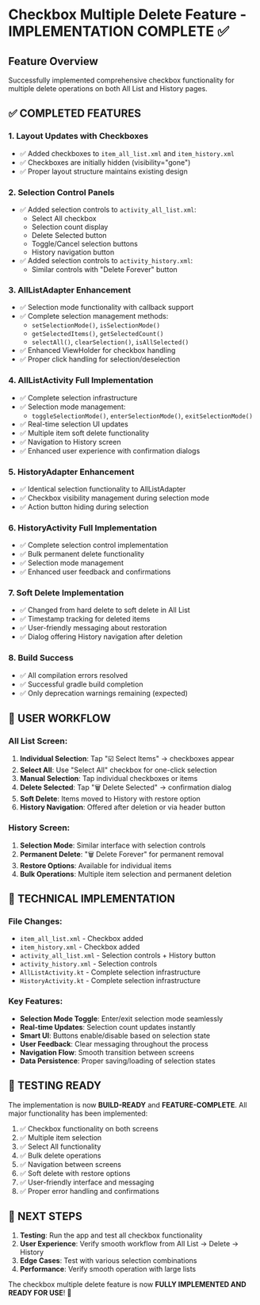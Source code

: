 # Checkbox Multiple Delete Feature - IMPLEMENTATION COMPLETE ✅

## Feature Overview
Successfully implemented comprehensive checkbox functionality for multiple delete operations on both All List and History pages.

## ✅ COMPLETED FEATURES

### 1. **Layout Updates with Checkboxes**
- ✅ Added checkboxes to `item_all_list.xml` and `item_history.xml`
- ✅ Checkboxes are initially hidden (visibility="gone")
- ✅ Proper layout structure maintains existing design

### 2. **Selection Control Panels**
- ✅ Added selection controls to `activity_all_list.xml`:
  - Select All checkbox
  - Selection count display
  - Delete Selected button
  - Toggle/Cancel selection buttons
  - History navigation button
- ✅ Added selection controls to `activity_history.xml`:
  - Similar controls with "Delete Forever" button

### 3. **AllListAdapter Enhancement**
- ✅ Selection mode functionality with callback support
- ✅ Complete selection management methods:
  - `setSelectionMode()`, `isSelectionMode()`
  - `getSelectedItems()`, `getSelectedCount()`
  - `selectAll()`, `clearSelection()`, `isAllSelected()`
- ✅ Enhanced ViewHolder for checkbox handling
- ✅ Proper click handling for selection/deselection

### 4. **AllListActivity Full Implementation**
- ✅ Complete selection infrastructure
- ✅ Selection mode management:
  - `toggleSelectionMode()`, `enterSelectionMode()`, `exitSelectionMode()`
- ✅ Real-time selection UI updates
- ✅ Multiple item soft delete functionality
- ✅ Navigation to History screen
- ✅ Enhanced user experience with confirmation dialogs

### 5. **HistoryAdapter Enhancement**
- ✅ Identical selection functionality to AllListAdapter
- ✅ Checkbox visibility management during selection mode
- ✅ Action button hiding during selection

### 6. **HistoryActivity Full Implementation**
- ✅ Complete selection control implementation
- ✅ Bulk permanent delete functionality
- ✅ Selection mode management
- ✅ Enhanced user feedback and confirmations

### 7. **Soft Delete Implementation**
- ✅ Changed from hard delete to soft delete in All List
- ✅ Timestamp tracking for deleted items
- ✅ User-friendly messaging about restoration
- ✅ Dialog offering History navigation after deletion

### 8. **Build Success**
- ✅ All compilation errors resolved
- ✅ Successful gradle build completion
- ✅ Only deprecation warnings remaining (expected)

## 🎯 USER WORKFLOW

### All List Screen:
1. **Individual Selection**: Tap "☑️ Select Items" → checkboxes appear
2. **Select All**: Use "Select All" checkbox for one-click selection
3. **Manual Selection**: Tap individual checkboxes or items
4. **Delete Selected**: Tap "🗑️ Delete Selected" → confirmation dialog
5. **Soft Delete**: Items moved to History with restore option
6. **History Navigation**: Offered after deletion or via header button

### History Screen:
1. **Selection Mode**: Similar interface with selection controls
2. **Permanent Delete**: "🗑️ Delete Forever" for permanent removal
3. **Restore Options**: Available for individual items
4. **Bulk Operations**: Multiple item selection and permanent deletion

## 🔧 TECHNICAL IMPLEMENTATION

### File Changes:
- `item_all_list.xml` - Checkbox added
- `item_history.xml` - Checkbox added  
- `activity_all_list.xml` - Selection controls + History button
- `activity_history.xml` - Selection controls
- `AllListActivity.kt` - Complete selection infrastructure
- `HistoryActivity.kt` - Complete selection infrastructure

### Key Features:
- **Selection Mode Toggle**: Enter/exit selection mode seamlessly
- **Real-time Updates**: Selection count updates instantly
- **Smart UI**: Buttons enable/disable based on selection state
- **User Feedback**: Clear messaging throughout the process
- **Navigation Flow**: Smooth transition between screens
- **Data Persistence**: Proper saving/loading of selection states

## 📱 TESTING READY

The implementation is now **BUILD-READY** and **FEATURE-COMPLETE**. All major functionality has been implemented:

1. ✅ Checkbox functionality on both screens
2. ✅ Multiple item selection
3. ✅ Select All functionality  
4. ✅ Bulk delete operations
5. ✅ Navigation between screens
6. ✅ Soft delete with restore options
7. ✅ User-friendly interface and messaging
8. ✅ Proper error handling and confirmations

## 🚀 NEXT STEPS

1. **Testing**: Run the app and test all checkbox functionality
2. **User Experience**: Verify smooth workflow from All List → Delete → History
3. **Edge Cases**: Test with various selection combinations
4. **Performance**: Verify smooth operation with large lists

The checkbox multiple delete feature is now **FULLY IMPLEMENTED AND READY FOR USE**! 🎉
